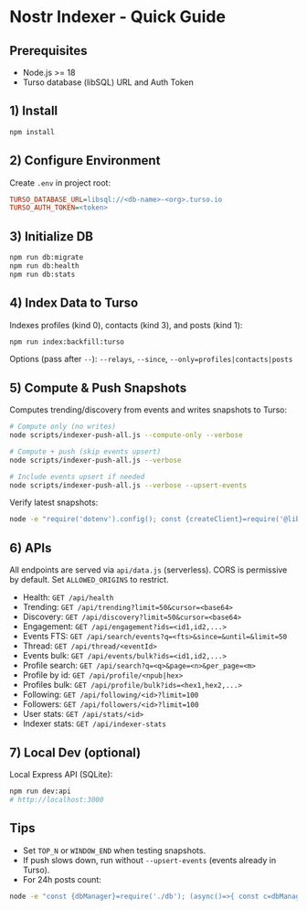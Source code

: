 # Nostr Indexer - Quick Guide

## Prerequisites
- Node.js >= 18
- Turso database (libSQL) URL and Auth Token

## 1) Install
```bash
npm install
```

## 2) Configure Environment
Create `.env` in project root:
```ini
TURSO_DATABASE_URL=libsql://<db-name>-<org>.turso.io
TURSO_AUTH_TOKEN=<token>
```

## 3) Initialize DB
```bash
npm run db:migrate
npm run db:health
npm run db:stats
```

## 4) Index Data to Turso
Indexes profiles (kind 0), contacts (kind 3), and posts (kind 1):
```bash
npm run index:backfill:turso
```
Options (pass after `--`): `--relays`, `--since`, `--only=profiles|contacts|posts`

## 5) Compute & Push Snapshots
Computes trending/discovery from events and writes snapshots to Turso:
```bash
# Compute only (no writes)
node scripts/indexer-push-all.js --compute-only --verbose

# Compute + push (skip events upsert)
node scripts/indexer-push-all.js --verbose

# Include events upsert if needed
node scripts/indexer-push-all.js --verbose --upsert-events
```

Verify latest snapshots:
```bash
node -e "require('dotenv').config(); const {createClient}=require('@libsql/client'); (async()=>{ const c=createClient({url:process.env.TURSO_DATABASE_URL,authToken:process.env.TURSO_AUTH_TOKEN}); const st=await c.execute({sql:'SELECT key,value FROM indexer_state WHERE key IN (?,?)', args:['current_trending_snapshot_24h','current_discovery_snapshot']}); const m=Object.fromEntries(st.rows.map(r=>[r.key,r.value])); for (const [k,v] of Object.entries(m)) console.log(k, v);})();"
```

## 6) APIs
All endpoints are served via `api/data.js` (serverless). CORS is permissive by default. Set `ALLOWED_ORIGINS` to restrict.

- Health: `GET /api/health`
- Trending: `GET /api/trending?limit=50&cursor=<base64>`
- Discovery: `GET /api/discovery?limit=50&cursor=<base64>`
- Engagement: `GET /api/engagement?ids=<id1,id2,...>`
- Events FTS: `GET /api/search/events?q=<fts>&since=&until=&limit=50`
- Thread: `GET /api/thread/<eventId>`
- Events bulk: `GET /api/events/bulk?ids=<id1,id2,...>`
- Profile search: `GET /api/search?q=<q>&page=<n>&per_page=<m>`
- Profile by id: `GET /api/profile/<npub|hex>`
- Profiles bulk: `GET /api/profile/bulk?ids=<hex1,hex2,...>`
- Following: `GET /api/following/<id>?limit=100`
- Followers: `GET /api/followers/<id>?limit=100`
- User stats: `GET /api/stats/<id>`
- Indexer stats: `GET /api/indexer-stats`

## 7) Local Dev (optional)
Local Express API (SQLite):
```bash
npm run dev:api
# http://localhost:3000
```

## Tips
- Set `TOP_N` or `WINDOW_END` when testing snapshots.
- If push slows down, run without `--upsert-events` (events already in Turso).
- For 24h posts count:
```bash
node -e "const {dbManager}=require('./db'); (async()=>{ const c=dbManager.getClient(); const since=Math.floor(Date.now()/1000)-86400; const r=await c.execute({sql:'SELECT COUNT(*) AS c FROM events WHERE kind=1 AND created_at>=?',args:[since]}); console.log('Posts last 24h:', r.rows[0].c);})();"
```

